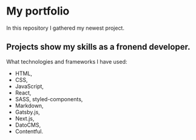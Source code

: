 # My portfolio
In this repository I gathered my newest project.

## Projects show my skills as a fronend developer.
What technologies and frameworks I have used:
* HTML,
* CSS,
* JavaScript,
* React,
* SASS, styled-components,
* Markdown,
* Gatsby.js,
* Next.js,
* DatoCMS,
* Contentful.
